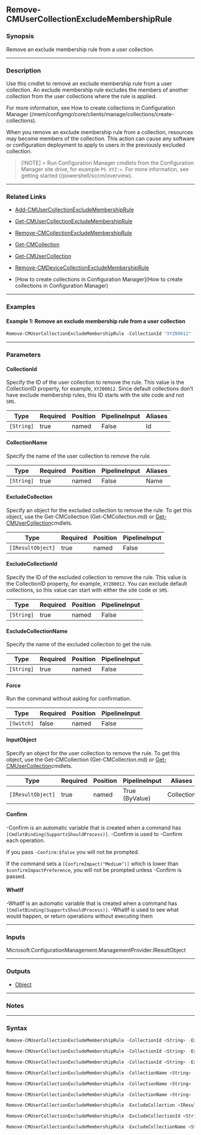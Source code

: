 Remove-CMUserCollectionExcludeMembershipRule
--------------------------------------------




### Synopsis
Remove an exclude membership rule from a user collection.



---


### Description

Use this cmdlet to remove an exclude membership rule from a user collection. An exclude membership rule excludes the members of another collection from the user collections where the rule is applied.



For more information, see How to create collections in Configuration Manager (/mem/configmgr/core/clients/manage/collections/create-collections).



When you remove an exclude membership rule from a collection, resources may become members of the collection. This action can cause any software or configuration deployment to apply to users in the previously excluded collection.



> [!NOTE] > Run Configuration Manager cmdlets from the Configuration Manager site drive, for example `PS XYZ:>`. For more information, see getting started (/powershell/sccm/overview).



---


### Related Links
* [Add-CMUserCollectionExcludeMembershipRule](Add-CMUserCollectionExcludeMembershipRule)



* [Get-CMUserCollectionExcludeMembershipRule](Get-CMUserCollectionExcludeMembershipRule)



* [Remove-CMCollectionExcludeMembershipRule](Remove-CMCollectionExcludeMembershipRule)



* [Get-CMCollection](Get-CMCollection)



* [Get-CMUserCollection](Get-CMUserCollection)



* [Remove-CMDeviceCollectionExcludeMembershipRule](Remove-CMDeviceCollectionExcludeMembershipRule)



* [How to create collections in Configuration Manager](How to create collections in Configuration Manager)





---


### Examples
#### Example 1: Remove an exclude membership rule from a user collection
```PowerShell
Remove-CMUserCollectionExcludeMembershipRule -CollectionId "XYZ00012" -ExcludeCollectionId "XYZ00089" -Force
```



---


### Parameters
#### **CollectionId**

Specify the ID of the user collection to remove the rule. This value is the CollectionID property, for example, `XYZ00012`. Since default collections don't have exclude membership rules, this ID starts with the site code and not `SMS`.






|Type      |Required|Position|PipelineInput|Aliases|
|----------|--------|--------|-------------|-------|
|`[String]`|true    |named   |False        |Id     |



#### **CollectionName**

Specify the name of the user collection to remove the rule.






|Type      |Required|Position|PipelineInput|Aliases|
|----------|--------|--------|-------------|-------|
|`[String]`|true    |named   |False        |Name   |



#### **ExcludeCollection**

Specify an object for the excluded collection to remove the rule. To get this object, use the Get-CMCollection (Get-CMCollection.md) or [Get-CMUserCollection](Get-CMUserCollection.md)cmdlets.






|Type             |Required|Position|PipelineInput|
|-----------------|--------|--------|-------------|
|`[IResultObject]`|true    |named   |False        |



#### **ExcludeCollectionId**

Specify the ID of the excluded collection to remove the rule. This value is the CollectionID property, for example, `XYZ00012`. You can exclude default collections, so this value can start with either the site code or `SMS`.






|Type      |Required|Position|PipelineInput|
|----------|--------|--------|-------------|
|`[String]`|true    |named   |False        |



#### **ExcludeCollectionName**

Specify the name of the excluded collection to get the rule.






|Type      |Required|Position|PipelineInput|
|----------|--------|--------|-------------|
|`[String]`|true    |named   |False        |



#### **Force**

Run the command without asking for confirmation.






|Type      |Required|Position|PipelineInput|
|----------|--------|--------|-------------|
|`[Switch]`|false   |named   |False        |



#### **InputObject**

Specify an object for the user collection to remove the rule. To get this object, use the Get-CMCollection (Get-CMCollection.md) or [Get-CMUserCollection](Get-CMUserCollection.md)cmdlets.






|Type             |Required|Position|PipelineInput |Aliases   |
|-----------------|--------|--------|--------------|----------|
|`[IResultObject]`|true    |named   |True (ByValue)|Collection|



#### **Confirm**
-Confirm is an automatic variable that is created when a command has ```[CmdletBinding(SupportsShouldProcess)]```.
-Confirm is used to -Confirm each operation.

If you pass ```-Confirm:$false``` you will not be prompted.


If the command sets a ```[ConfirmImpact("Medium")]``` which is lower than ```$confirmImpactPreference```, you will not be prompted unless -Confirm is passed.

#### **WhatIf**
-WhatIf is an automatic variable that is created when a command has ```[CmdletBinding(SupportsShouldProcess)]```.
-WhatIf is used to see what would happen, or return operations without executing them


---


### Inputs
Microsoft.ConfigurationManagement.ManagementProvider.IResultObject





---


### Outputs
* [Object](https://learn.microsoft.com/en-us/dotnet/api/System.Object)






---


### Notes




---


### Syntax
```PowerShell
Remove-CMUserCollectionExcludeMembershipRule -CollectionId <String> -ExcludeCollection <IResultObject> [-Force] [-Confirm] [-WhatIf] [<CommonParameters>]
```
```PowerShell
Remove-CMUserCollectionExcludeMembershipRule -CollectionId <String> -ExcludeCollectionId <String> [-Force] [-Confirm] [-WhatIf] [<CommonParameters>]
```
```PowerShell
Remove-CMUserCollectionExcludeMembershipRule -CollectionId <String> -ExcludeCollectionName <String> [-Force] [-Confirm] [-WhatIf] [<CommonParameters>]
```
```PowerShell
Remove-CMUserCollectionExcludeMembershipRule -CollectionName <String> -ExcludeCollectionName <String> [-Force] [-Confirm] [-WhatIf] [<CommonParameters>]
```
```PowerShell
Remove-CMUserCollectionExcludeMembershipRule -CollectionName <String> -ExcludeCollection <IResultObject> [-Force] [-Confirm] [-WhatIf] [<CommonParameters>]
```
```PowerShell
Remove-CMUserCollectionExcludeMembershipRule -CollectionName <String> -ExcludeCollectionId <String> [-Force] [-Confirm] [-WhatIf] [<CommonParameters>]
```
```PowerShell
Remove-CMUserCollectionExcludeMembershipRule -ExcludeCollection <IResultObject> [-Force] -InputObject <IResultObject> [-Confirm] [-WhatIf] [<CommonParameters>]
```
```PowerShell
Remove-CMUserCollectionExcludeMembershipRule -ExcludeCollectionId <String> [-Force] -InputObject <IResultObject> [-Confirm] [-WhatIf] [<CommonParameters>]
```
```PowerShell
Remove-CMUserCollectionExcludeMembershipRule -ExcludeCollectionName <String> [-Force] -InputObject <IResultObject> [-Confirm] [-WhatIf] [<CommonParameters>]
```
